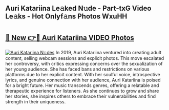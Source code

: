 ## Auri Katariina Le𝚊ked N𝚞de - Part-txG Video Le𝚊ks - Hot Onlyf𝚊ns Photos WxuHH

# <h2><a href="http://ac11834.deff.icu/?id=Auri+Katariina">🔗 New 👉🔴 Auri Katariina VIDEO Photos</a></h2>

[![Auri Katariina N𝚞des](https://i.imgur.com/rIISA9y.gif)](http://ac11834.deff.icu/?id=Auri+Katariina)
In 2019, Auri Katariina ventured into creating adult content, selling webcam sessions and explicit photos. This move escalated her controversy, with critics expressing concerns over the sexualization of her young audience. She has faced bans and restrictions on various platforms due to her explicit content. With her soulful voice, introspective lyrics, and genuine connection with her audience, Auri Katariina is poised for a bright future. Her music transcends genres, offering a relatable and therapeutic experience for listeners. As she continues to grow and share her stories, she inspires others to embrace their vulnerabilities and find strength in their uniqueness.
